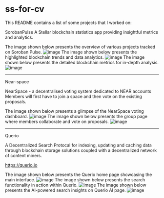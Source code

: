 # ss-for-cv

This README contains a list of some projects that I worked on:


SorobanPulse
A Stellar blockchain statistics app providing insightful metrics and analytics.

The image shown below presents the overview of various projects tracked on Soroban Pulse.
![image](https://github.com/user-attachments/assets/d7f277b5-e75d-427c-b33b-a1f266a9f9d9)
The image shown below presents the highlighted blockchain trends and data analytics.
![image](https://github.com/user-attachments/assets/1867343c-473f-454f-8fb6-c5367642b734)
The image shown below presents the detailed blockchain metrics for in-depth analysis.
![image](https://github.com/user-attachments/assets/eba6e13c-2f80-4279-87e1-ac4760ad568e)

-----------------------------------------------------------------------------------------

Near-space

NearSpace - a decentralised voting system dedicated to NEAR accounts Members will first have to join a space and then vote on the existing proposals. 

The image shown below presents a glimpse of the NearSpace voting dashboard.
![image](https://github.com/user-attachments/assets/468e349f-28cb-4355-881f-1aba209d1aa2)
The image shown below presents the group page where members collaborate and vote on proposals.
![image](https://github.com/user-attachments/assets/42d37713-71ae-42ac-a570-3780a1894497)


-----------------------------------------------------------------------------------------

Querio

A Decentralized Search Protocal for indexing, updating and caching data through blockchain storage solutions coupled with a decentralized network of content miners.

https://querio.io

The image shown below presents the Querio home page showcasing the main interface.
![image](https://github.com/user-attachments/assets/142bcd2a-1cbb-4997-90dd-8dedb88ae98c)
The image shown below presents the search functionality in action within Querio.
![image](https://github.com/user-attachments/assets/79b45ef6-1358-4e6c-a9da-6fa2010334de)
The image shown below presents the AI-powered search insights on Querio AI page.
![image](https://github.com/user-attachments/assets/710a06d5-563c-4544-9a15-ca757908a32c)

